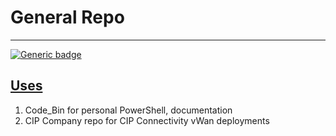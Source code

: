 # General Repo
<hr></hr>

[![Generic badge](https://img.shields.io/badge/PROFILE-Development-<COLOR>.svg)](https://shields.io/)

## <u>Uses</u>

1. Code_Bin for personal PowerShell, documentation
1. CIP Company repo for CIP Connectivity vWan deployments

